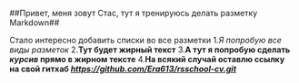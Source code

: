 ##Привет, меня зовут Стас, тут я тренируюсь делать разметку Markdown##

Стало интересно добавить списки во все разметки
1.*Я попробую все виды разметок*
2.**Тут будет жирный текст**
3.**А тут я попробую сделать _курсив_ прямо в жирном тексте**
4.__На всякий случай оставлю ссылку на свой гитхаб *https://github.com/Era613/rsschool-cv.git*__


